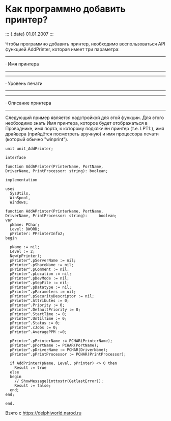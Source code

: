 Как программно добавить принтер?
================================

::: {.date}
01.01.2007
:::

Чтобы программно добавить принтер, необходимо воспользоваться API
функцией AddPrinter, которая имеет три параметра:

  --- --------------
  ·   Имя принтера
  --- --------------

  --- ----------------
  ·   Уровень печати
  --- ----------------

  --- -------------------
  ·   Описание принтера
  --- -------------------

Следующий пример является надстройкой для этой функции. Для этого
необходимо знать Имя принтера, которое будет отображаться в Проводнике,
имя порта, к которому подключён принтер (т.е. LPT1:), имя драйвера
(прийдётся посмотреть вручную) и имя процессора печати (который обычно
\"winprint\").

    unit unit_AddPrinter;
     
    interface
     
    function AddAPrinter(PrinterName, PortName,
    DriverName, PrintProcessor: string): boolean;
     
    implementation
     
    uses
      SysUtils,
      WinSpool,
      Windows;
     
    function AddAPrinter(PrinterName, PortName,
    DriverName, PrintProcessor: string):     boolean;
    var 
      pName: PChar; 
      Level: DWORD; 
      pPrinter: PPrinterInfo2; 
    begin 
     
      pName := nil; 
      Level := 2; 
      New(pPrinter); 
      pPrinter^.pServerName := nil; 
      pPrinter^.pShareName := nil; 
      pPrinter^.pComment := nil; 
      pPrinter^.pLocation := nil; 
      pPrinter^.pDevMode := nil;
      pPrinter^.pSepFile := nil; 
      pPrinter^.pDatatype := nil; 
      pPrinter^.pParameters := nil; 
      pPrinter^.pSecurityDescriptor := nil; 
      pPrinter^.Attributes := 0;
      pPrinter^.Priority := 0;
      pPrinter^.DefaultPriority := 0;
      pPrinter^.StartTime := 0;
      pPrinter^.UntilTime := 0;
      pPrinter^.Status := 0;
      pPrinter^.cJobs := 0;
      pPrinter^.AveragePPM :=0;
     
      pPrinter^.pPrinterName := PCHAR(PrinterName);
      pPrinter^.pPortName := PCHAR(PortName);
      pPrinter^.pDriverName := PCHAR(DriverName);
      pPrinter^.pPrintProcessor := PCHAR(PrintProcessor);
     
      if AddPrinter(pName, Level, pPrinter) <> 0 then
        Result := true
      else
      begin
        // ShowMessage(inttostr(GetlastError));
        Result := false;
      end;
    end;
     
    end.

Взято с <https://delphiworld.narod.ru>
